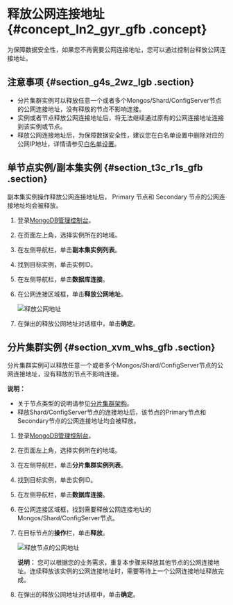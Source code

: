 # 释放公网连接地址 {#concept_ln2_gyr_gfb .concept}

为保障数据安全性，如果您不再需要公网连接地址，您可以通过控制台释放公网连接地址。

## 注意事项 {#section_g4s_2wz_lgb .section}

-   分片集群实例可以释放任意一个或者多个Mongos/Shard/ConfigServer节点的公网连接地址，没有释放的节点不影响连接。
-   实例或者节点释放公网连接地址后，将无法继续通过原有的公网连接地址连接到该实例或节点。
-   释放公网连接地址后，为保障数据安全性，建议您在白名单设置中删除对应的公网IP地址，详情请参见[白名单设置](../../../../cn.zh-CN/副本集快速入门/设置白名单.md#)。

## 单节点实例/副本集实例 {#section_t3c_r1s_gfb .section}

副本集实例操作释放公网连接地址后， Primary 节点和 Secondary 节点的公网连接地址均会被释放。

1.  登录[MongoDB管理控制台](https://mongodb.console.aliyun.com/)。
2.  在页面左上角，选择实例所在的地域。
3.  在左侧导航栏，单击**副本集实例列表**。
4.  找到目标实例，单击实例ID。
5.  在左侧导航栏，单击**数据库连接**。
6.  在公网连接区域框，单击**释放公网地址**。

    ![释放公网地址](http://static-aliyun-doc.oss-cn-hangzhou.aliyuncs.com/assets/img/21696/156879157537322_zh-CN.png)

7.  在弹出的释放公网地址对话框中，单击**确定**。

## 分片集群实例 {#section_xvm_whs_gfb .section}

分片集群实例可以释放任意一个或者多个Mongos/Shard/ConfigServer节点的公网连接地址，没有释放的节点不影响连接。

**说明：** 

-   关于节点类型的说明请参见[分片集群架构](../../../../cn.zh-CN/产品简介/系统架构/分片集群架构.md#)。
-   释放Shard/ConfigServer节点的连接地址后，该节点的Primary节点和Secondary节点的公网连接地址均会被释放。

1.  登录[MongoDB管理控制台](https://mongodb.console.aliyun.com/)。
2.  在页面左上角，选择实例所在的地域。
3.  在左侧导航栏，单击**分片集群实例列表**。
4.  找到目标实例，单击实例ID。
5.  在左侧导航栏，单击**数据库连接**。
6.  在公网连接区域框，找到需要释放公网连接地址的Mongos/Shard/ConfigServer节点。
7.  在目标节点的**操作**栏，单击**释放**。

    ![释放节点的公网地址](http://static-aliyun-doc.oss-cn-hangzhou.aliyuncs.com/assets/img/21696/156879157513376_zh-CN.png)

    **说明：** 您可以根据您的业务需求，重复本步骤来释放其他节点的公网连接地址。连续释放该实例的公网连接地址时，需要等待上一个公网连接地址释放完成。

8.  在弹出的释放公网地址对话框中，单击**确定**。

